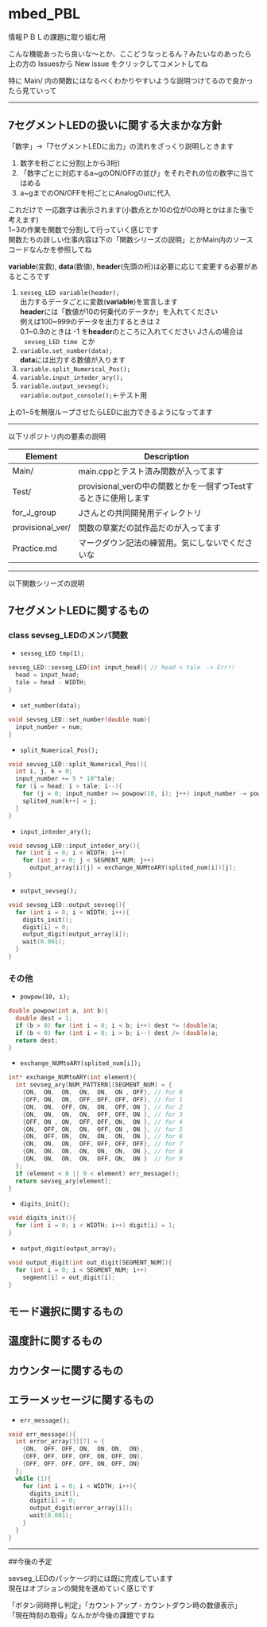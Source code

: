 # mbed_PBL

情報ＰＢＬの課題に取り組む用  

こんな機能あったら良いな〜とか、ここどうなっとるん？みたいなのあったら  
上の方の Issuesから New issue をクリックしてコメントしてね

特に Main/ 内の関数にはなるべくわかりやすいような説明つけてるので良かったら見ていって

***
## 7セグメントLEDの扱いに関する大まかな方針  

「数字」→「7セグメントLEDに出力」の流れをざっくり説明しときます  

1. 数字を桁ごとに分割(上から3桁)  
2. 「数字ごとに対応するa~gのON/OFFの並び」をそれぞれの位の数字に当てはめる  
3. a~gまでのON/OFFを桁ごとにAnalogOutに代入  

これだけで 一応数字は表示されます(小数点とか10の位が0の時とかはまた後で考えます)  
1~3の作業を関数で分割して行っていく感じです  
関数たちの詳しい仕事内容は下の「関数シリーズの説明」とかMain内のソースコードなんかを参照してね  

**variable**(変数), **data**(数値), **header**(先頭の桁)は必要に応じて変更する必要があるところです

1. `sevseg_LED variable(header);`  
   出力するデータごとに変数(**variable**)を宣言します  
   **header**には「数値が10の何乗代のデータか」を入れてください  
   例えば100~999のデータを出力するときは 2  
   0.1~0.9のときは -1 を**header**のところに入れてください 
   Jさんの場合は  
   `sevseg_LED time `とか  
2. `variable.set_number(data);`  
   **data**には出力する数値が入ります  
3. `variable.split_Numerical_Pos();`  
4. `variable.input_inteder_ary();`  
5. `variable.output_sevseg();`  
   `variable.output_console();`<-テスト用

上の1~5を無限ループさせたらLEDに出力できるようになってます

***
以下リポジトリ内の要素の説明  

Element | Description  
--- | ---  
Main/ | main.cppとテスト済み関数が入ってます  
Test/ | provisional_verの中の関数とかを一個ずつTestするときに使用します  
for_J_group | Jさんとの共同開発用ディレクトリ  
provisional_ver/ | 関数の草案だの試作品だのが入ってます  
Practice.md | マークダウン記法の練習用。気にしないでくださいな  

************************************************************
以下関数シリーズの説明

## 7セグメントLEDに関するもの

### class sevseg_LEDのメンバ関数

* `sevseg_LED tmp(1);`
```C++
sevseg_LED::sevseg_LED(int input_head){ // head < tale　-> Err!!
  head = input_head;
  tale = head - WIDTH;
}
```

* `set_number(data);`
```C++
void sevseg_LED::set_number(double num){
  input_number = num;
}
```

* `split_Numerical_Pos();`
```C++
void sevseg_LED::split_Numerical_Pos(){
  int i, j, k = 0;
  input_number += 5 * 10^tale;
  for (i = head; i > tale; i--){ 
    for (j = 0; input_number >= powpow(10, i); j++) input_number -= powpow(10, i);
    splited_num[k++] = j;
  }
}
```

* `input_inteder_ary();`
```C++
void sevseg_LED::input_inteder_ary(){
  for (int i = 0; i < WIDTH; i++)
    for (int j = 0; j < SEGMENT_NUM; j++)
      output_array[i][j] = exchange_NUMtoARY(splited_num[i])[j];
}
```

* `output_sevseg();`
```C++
void sevseg_LED::output_sevseg(){ 
  for (int i = 0; i < WIDTH; i++){
    digits_init();
    digit[i] = 0;
    output_digit(output_array[i]);
    wait(0.001);
  }
}
```
### その他

* `powpow(10, i);`
```C++
double powpow(int a, int b){
  double dest = 1;
  if (b > 0) for (int i = 0; i < b; i++) dest *= (double)a;
  if (b < 0) for (int i = 0; i > b; i--) dest /= (double)a;
  return dest;
}
```

* `exchange_NUMtoARY(splited_num[i]);`
```C++
int* exchange_NUMtoARY(int element){
  int sevseg_ary[NUM_PATTERN][SEGMENT_NUM] = {
    {ON,  ON,  ON,  ON,  ON,  ON , OFF}, // for 0
    {OFF, ON,  ON,  OFF, OFF, OFF, OFF}, // for 1
    {ON,  ON,  OFF, ON,  ON,  OFF, ON }, // for 2
    {ON,  ON,  ON,  ON,  OFF, OFF, ON }, // for 3
    {OFF, ON , ON,  OFF, OFF, ON,  ON }, // for 4
    {ON,  OFF, ON,  ON,  OFF, ON , ON }, // for 5
    {ON,  OFF, ON,  ON,  ON,  ON,  ON }, // for 6
    {ON,  ON,  ON,  OFF, OFF, OFF, OFF}, // for 7
    {ON,  ON,  ON,  ON,  ON,  ON,  ON }, // for 8
    {ON,  ON,  ON,  ON,  OFF, ON,  ON }  // for 9
  };
  if (element < 0 || 9 < element) err_message();
  return sevseg_ary[element];
}
```

* `digits_init();`
```C++
void digits_init(){
  for (int i = 0; i < WIDTH; i++) digit[i] = 1;
}
```

* `output_digit(output_array);`
```C++
void output_digit(int out_digit[SEGMENT_NUM]){
  for (int i = 0; i < SEGMENT_NUM; i++)
    segment[i] = out_digit[i];  
}
```

## モード選択に関するもの

## 温度計に関するもの

## カウンターに関するもの

## エラーメッセージに関するもの

* `err_message();`
```C++
void err_message(){
  int error_array[3][7] = {
    {ON,  OFF, OFF, ON,  ON, ON,  ON},
    {OFF, OFF, OFF, OFF, ON, OFF, ON},
    {OFF, OFF, OFF, OFF, ON, OFF, ON}
  };
  while (1){
    for (int i = 0; i < WIDTH; i++){
      digits_init();
      digit[i] = 0;
      output_digit(error_array[i]);
      wait(0.001);
    }
  }
}
```

************************************************************
##今後の予定

sevseg_LEDのパッケージ的には既に完成しています  
現在はオプションの開発を進めていく感じです  

「ボタン同時押し判定」「カウントアップ・カウントダウン時の数値表示」  
「現在時刻の取得」なんかが今後の課題ですね  
